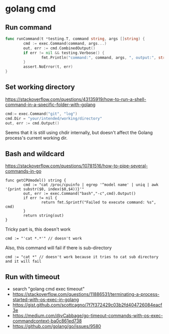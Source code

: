 # golang cmd
## Run command
```go
func runCommand(t *testing.T, command string, args []string) {
        cmd := exec.Command(command, args...)
        out, err := cmd.CombinedOutput()
        if err != nil && testing.Verbose() {
                fmt.Println("command:", command, args, ", output:", string(out))
        }
        assert.NoError(t, err)
}
```

## Set working directory
https://stackoverflow.com/questions/43135919/how-to-run-a-shell-command-in-a-specific-folder-with-golang
```go
cmd:= exec.Command("git", "log")
cmd.Dir = "your/intended/working/directory"
out, err := cmd.Output()
```
Seems that it is still using chdir internally, but doesn't affect the Golang process's current working dir.

## Bash and wildcard
https://stackoverflow.com/questions/10781516/how-to-pipe-several-commands-in-go
```
func getCPUmodel() string {
        cmd := "cat /proc/cpuinfo | egrep '^model name' | uniq | awk '{print substr($0, index($0,$4))}'"
        out, err := exec.Command("bash","-c",cmd).Output()
        if err != nil {
                return fmt.Sprintf("Failed to execute command: %s", cmd)
        }
        return string(out)
}
```
Tricky part is, this doesn't work
```
cmd := "'cat *.*'" // doesn't work
```
Also, this command will fail if there is sub-directory
```
cmd := "cat *" // doesn't work because it tries to cat sub directory and it will fail
```

## Run with timeout
* search "golang cmd exec timeout"
* https://stackoverflow.com/questions/11886531/terminating-a-process-started-with-os-exec-in-golang
* https://gist.github.com/scottcagno/7f7f372429c03b2fd404726084eacf3e
* https://medium.com/@vCabbage/go-timeout-commands-with-os-exec-commandcontext-ba0c861ed738
* https://github.com/golang/go/issues/9580

